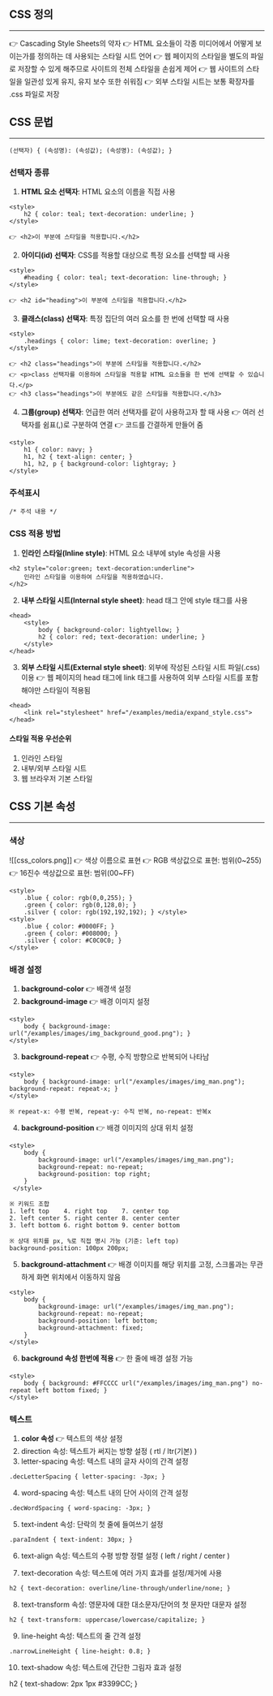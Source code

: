 ## CSS 정의
---
👉 Cascading Style Sheets의 약자
👉 HTML 요소들이 각종 미디어에서 어떻게 보이는가를 정의하는 데 사용되는 스타일 시트 언어
👉 웹 페이지의 스타일을 별도의 파일로 저장할 수 있게 해주므로 사이트의 전체 스타일을 손쉽게 제어
👉 웹 사이트의 스타일을 일관성 있게 유지, 유지 보수 또한 쉬워짐
👉 외부 스타일 시트는 보통 확장자를 .css 파일로 저장

## CSS 문법
---
```
(선택자) { (속성명): (속성값); (속성명): (속성값); }
```

### 선택자 종류

1. **HTML 요소 선택자**: HTML 요소의 이름을 직접 사용
```
<style>
	h2 { color: teal; text-decoration: underline; }
</style>

👉 <h2>이 부분에 스타일을 적용합니다.</h2>
```

2. **아이디(id) 선택자**: CSS를 적용할 대상으로 특정 요소를 선택할 때 사용

```
<style>
	#heading { color: teal; text-decoration: line-through; }
</style>

👉 <h2 id="heading">이 부분에 스타일을 적용합니다.</h2>
```

3. **클래스(class) 선택자**: 특정 집단의 여러 요소를 한 번에 선택할 때 사용

```
<style>
	.headings { color: lime; text-decoration: overline; }
</style>

👉 <h2 class="headings">이 부분에 스타일을 적용합니다.</h2>
👉 <p>class 선택자를 이용하여 스타일을 적용할 HTML 요소들을 한 번에 선택할 수 있습니다.</p>
👉 <h3 class="headings">이 부분에도 같은 스타일을 적용합니다.</h3>
```

4. **그룹(group) 선택자**: 언급한 여러 선택자를 같이 사용하고자 할 때 사용
👉 여러 선택자를 쉼표(,)로 구분하여 연결
👉 코드를 간결하게 만들어 줌

```
<style>
	h1 { color: navy; }
	h1, h2 { text-align: center; }
	h1, h2, p { background-color: lightgray; }
</style>
```

### 주석표시

```
/* 주석 내용 */
```

### CSS 적용 방법

1. **인라인 스타일(Inline style)**: HTML 요소 내부에 style 속성을 사용

```
<h2 style="color:green; text-decoration:underline">
	인라인 스타일을 이용하여 스타일을 적용하였습니다.
</h2>
```

2. **내부 스타일 시트(Internal style sheet)**: head 태그 안에 style 태그를 사용

```
<head>
	<style>
		body { background-color: lightyellow; }
		h2 { color: red; text-decoration: underline; }
	</style>
</head>
```

3. **외부 스타일 시트(External style sheet)**: 외부에 작성된 스타일 시트 파일(.css) 이용
👉 웹 페이지의 head 태그에 link 태그를 사용하여 외부 스타일 시트를 포함해야만 스타일이 적용됨

```
<head>
	<link rel="stylesheet" href="/examples/media/expand_style.css">
</head>
```

#### 스타일 적용 우선순위

1. 인라인 스타일
2. 내부/외부 스타일 시트
3. 웹 브라우저 기본 스타일

## CSS 기본 속성
---
### 색상

![[css_colors.png]]
👉 색상 이름으로 표현
👉 RGB 색상값으로 표현: 범위(0~255)
👉 16진수 색상값으로 표현: 범위(00~FF)

```
<style>
	.blue { color: rgb(0,0,255); }
	.green { color: rgb(0,128,0); }	
	.silver { color: rgb(192,192,192); } </style>
<style>
	.blue { color: #0000FF; }
	.green { color: #008000; }
	.silver { color: #C0C0C0; }
</style>
```

### 배경 설정

1. **background-color** 👉 배경색 설정
2. **background-image** 👉 배경 이미지 설정

```
<style>
	body { background-image: url("/examples/images/img_background_good.png"); }
</style>
```

3. **background-repeat** 👉 수평, 수직 방향으로 반복되어 나타남

```
<style> 
	body { background-image: url("/examples/images/img_man.png"); background-repeat: repeat-x; } 
</style>

※ repeat-x: 수평 반복, repeat-y: 수직 반복, no-repeat: 반복x
```

4. **background-position** 👉 배경 이미지의 상대 위치 설정

```
<style>
	body {
		background-image: url("/examples/images/img_man.png");
		background-repeat: no-repeat;
		background-position: top right;
	}
 </style>

※ 키워드 조합
1. left top    4. right top    7. center top
2. left center 5. right center 8. center center
3. left bottom 6. right bottom 9. center bottom

※ 상대 위치를 px, %로 직접 명시 가능 (기준: left top)
background-position: 100px 200px;
```

5. **background-attachment** 👉 배경 이미지를 해당 위치를 고정, 스크롤과는 무관하게 화면 위치에서 이동하지 않음

```
<style>
	body {
		background-image: url("/examples/images/img_man.png");
		background-repeat: no-repeat;
		background-position: left bottom;
		background-attachment: fixed;
	} 
</style>
```

6. **background 속성 한번에 적용** 👉 한 줄에 배경 설정 가능

```
<style>
	body { background: #FFCCCC url("/examples/images/img_man.png") no-repeat left bottom fixed; } 
</style>
```

### 텍스트
1. **color 속성** 👉 텍스트의 색상 설정
2. direction 속성: 텍스트가 써지는 방향 설정 ( rtl / ltr(기본) )
3. letter-spacing 속성: 텍스트 내의 글자 사이의 간격 설정

```
.decLetterSpacing { letter-spacing: -3px; }
```

4. word-spacing 속성: 텍스트 내의 단어 사이의 간격 설정

```
.decWordSpacing { word-spacing: -3px; }
```

5. text-indent 속성: 단락의 첫 줄에 들여쓰기 설정

```
.paraIndent { text-indent: 30px; }
```

6. text-align 속성: 텍스트의 수평 방향 정렬 설정 ( left / right / center )

7. text-decoration 속성: 텍스트에 여러 가지 효과를 설정/제거에 사용

```
h2 { text-decoration: overline/line-through/underline/none; }
```

8. text-transform 속성: 영문자에 대한 대소문자/단어의 첫 문자만 대문자 설정

```
h2 { text-transform: uppercase/lowercase/capitalize; }
```

9. line-height 속성: 텍스트의 줄 간격 설정

```
.narrowLineHeight { line-height: 0.8; }
```

10. text-shadow 속성: 텍스트에 간단한 그림자 효과 설정

h2 { text-shadow: 2px 1px #3399CC; }